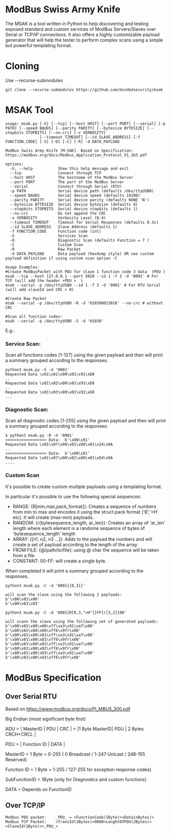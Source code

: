 # ModBus Swiss Army Knife

The MSAK is a tool written in Python to help discovering and testing exposed standard and custom services of ModBus Servers/Slaves over Serial or TCP/IP connections.
It also offers a highly customizable payload generator that will help the tester to perform complex scans using a simple but powerful templating format.

# Cloning

Use --recurse-submodules

```git clone --recurse-submodules https://github.com/mindedsecurity/msak```

# MSAK Tool

```python3 msak.py -h
usage: msak.py [-h] [--tcp] [--host HOST] [--port PORT] [--serial] [-p PATH] [--speed BAUDS] [--parity PARITY] [--bytesize BYTESIZE] [--stopbits STOPBITS] [--no-crc] [-v VERBOSITY]
               [--timeout TIMEOUT] [--id SLAVE_ADDRESS] [-f FUNCTION_CODE] [-S] [-D] [-C] [-R] -d DATA_PAYLOAD

ModBus Swiss Army Knife [M-SAK]. Based on Specification: https://modbus.org/docs/Modbus_Application_Protocol_V1_1b3.pdf

options:
  -h, --help           Show this help message and exit
  --tcp                Connect through TCP
  --host HOST          The hostname of the ModBus Server
  --port PORT          The port of the ModBus Server
  --serial             Connect through Serial (RTU)
  -p PATH              Serial device path (defaults /dev/ttyUSB0)
  --speed BAUDS        Serial device speed (defaults 19200)
  --parity PARITY      Serial device parity (defaults NONE 'N')
  --bytesize BYTESIZE  Serial device bytesize (defaults 8)
  --stopbits STOPBITS  Serial device stopbits (defaults 1)
  --no-crc             Do not append the CRC
  -v VERBOSITY         Verbosity Level (0-4)
  --timeout TIMEOUT    Timeout for Serial Responses (defaults 0.3s)
  --id SLAVE_ADDRESS   Slave Address (defaults 1)
  -f FUNCTION_CODE     Function code (int)
  -S                   Services Scan
  -D                   Diagnostic Scan (defaults Function = 7 )
  -C                   Custom Scan
  -R                   Raw Packet
  -d DATA_PAYLOAD      Data payload (hexdump style) OR see custom payload definition if using custom scan option -C

Usage Examples: 
#Create ModBusPacket with PDU for slave 1 function code 3 data  (PDU )
msak --tcp --host 127.0.0.1 --port 5020 --id 1 -f 3 -d '0001' # For TCP (will add the header +PDU >  )
msak --serial -p /dev/ttyUSB0 --id 1 -f 3 -d '0001' # For RTU Serial (will add slaveId and CRC > 0)

#Create Raw Packet 
msak --serial -p /dev/ttyUSB0 -R -d '010300013018' --no-crc # without CRC

#Scan all function codes:
msak --serial -p /dev/ttyUSB0 -S -d '01030' 

  ```

E.g.:

### Service Scan:
Scan all functions codes [1-127] using the given payload and then will print a summary grouped according to the responses:

```
python3 msak.py -S -d '0001'
Requested Data \x01\x01\x00\x01\x91\xD8
..
Requested Data \x01\x02\x00\x01\x91\xD8
..
Requested Data \x01\x03\x00\x01\x91\xD8
...
```

### Diagnostic Scan:
Scan all diagnostic codes [1-255] using the given payload and then will print a summary grouped according to the responses:
```
$ python3 msak.py -D -d '0001'
>>>>>>>>>>>>>>>>>> Data:  b'\x00\x01'
Requested Data \x01\x07\x00\x01\x00\x01\x24\x0A
.. 
>>>>>>>>>>>>>>>>>> Data:  b'\x00\x01'
Requested Data \x01\x07\x00\x02\x00\x01\xD4\x0A
.... 
```

### Custom Scan 

It's possible to create custom multiple payloads using a templating format. 

In particular it's possible to use the following special sequences:
 * RANGE:  {R[min,max,pack_format]}: Creates a sequence of numbers from min to max and encodes it using the struct.pack format ('B','>H' etc). It will create (max-min) payloads. 
 * RANDOM:  {r{bytesequence_length, ar_len}}: Creates an array of 'ar_len' length where each element is a randome sequence of bytes of 'bytesequence_length' length
 * ARRAY:   {[n1, n2, n3 ...]}: Adds to the payload  the numbers and will create a set of payload according to the length of the array. 
 * FROM FILE: {@/path/to/file}: using @ char the sequence will be taken from a file.
 * CONSTANT:  00-FF: will create a single byte. 

When completed it will print a summary grouped according to the responses.
```
python3 msak.py -C -d '0001{[0,3]}'

will scan the slave using the following 2 payloads:
b'\x00\x01\x00'
b'\x00\x01\x03'

python3 msak.py -C -d '0001{R[0,3,">H"]}FF{r[3,2]}00'

will scann the slave using the following set of generated payloads:
b'\x00\x01\x00\x00\xff\xa3\x91\xa7\x00'
b'\x00\x01\x00\x00\xff6\x9fr\x00'
b'\x00\x01\x00\x01\xff\xa3\x91\xa7\x00'
b'\x00\x01\x00\x01\xff6\x9fr\x00'
b'\x00\x01\x00\x02\xff\xa3\x91\xa7\x00'
b'\x00\x01\x00\x02\xff6\x9fr\x00'
b'\x00\x01\x00\x03\xff\xa3\x91\xa7\x00'
b'\x00\x01\x00\x03\xff6\x9fr\x00'
```

# ModBus Specification

## Over Serial RTU 

Based on https://www.modbus.org/docs/PI_MBUS_300.pdf

Big Endian (most significant byte first)

ADU = | MasterID | PDU | CRC | = |1 Byte MasterID| PDU | 2 Bytes CRCH+CRCL |
 
PDU = | Function ID  | DATA |

MasterID = 1 Byte = 0-255 ( 0 Broadcast / 1-247 Unicast / 248-155 Reserved)

Function ID = 1 Byte = 1-255 / 127-255 for exception response codes)

SubFunctionID = 1Byte (only for Diagnostics and custom functions)

DATA = Depends on FunctionID

## Over TCP/IP

```
Modbus PDU packet:    _PDU_ = <FunctionCode(1Byte)><Data(nBytes)>
Modbus TCP Packet:    <TransId(2Bytes)>0000<LenghtOfPDU(2Bytes)><SlaveId(1Byte)><_PDU_>
```
